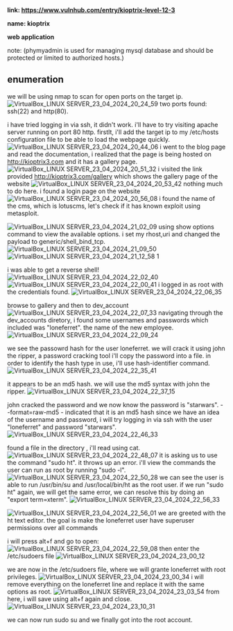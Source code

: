 
**link: https://www.vulnhub.com/entry/kioptrix-level-12-3**

**name: kioptrix**

**web application**

note: (phymyadmin is used for managing mysql database and should be protected or limited to authorized hosts.)

enumeration
--
we will be using nmap to scan for open ports on the target ip.
![VirtualBox_LINUX SERVER_23_04_2024_20_24_59](https://github.com/user-attachments/assets/c81be95e-4103-4e43-9c45-49b15dd20bca)
two ports found: 
ssh(22) and http(80).

i have tried logging in via ssh, it didn't work. i'll have to try visiting apache server running on port 80 http. firstlt, i'll add the target ip to my /etc/hosts configuration file to be able to load the webpage quickly.
![VirtualBox_LINUX SERVER_23_04_2024_20_44_06](https://github.com/user-attachments/assets/6eabb01c-1533-4ec2-b228-2b98d769bf2b)
i went to the blog page and read the documentation, i realized that the page is being hosted on http://kioptrix3.com and it has a gallery page. 
![VirtualBox_LINUX SERVER_23_04_2024_20_51_32](https://github.com/user-attachments/assets/6145a670-fdae-47a7-8d4c-588a5691e41d)
i visited the link provided http://kioptrix3.com/gallery which shows the gallery page of the website
![VirtualBox_LINUX SERVER_23_04_2024_20_53_42](https://github.com/user-attachments/assets/440ab96b-e890-4122-94a6-778c8011d334)
nothing much to do here.
i found a login page on the website
![VirtualBox_LINUX SERVER_23_04_2024_20_56_08](https://github.com/user-attachments/assets/1f89deb3-e592-4964-b4ed-48d6c9eb09f1)
i found the name of the cms, which is lotuscms, let's check if it has known exploit using metasploit.

![VirtualBox_LINUX SERVER_23_04_2024_21_02_09](https://github.com/user-attachments/assets/f6a70493-4819-4769-a692-f3d1850a5c52)
using show options command to view the available options. i set my rhost,uri and changed the payload to generic/shell_bind_tcp.
![VirtualBox_LINUX SERVER_23_04_2024_21_09_50](https://github.com/user-attachments/assets/465eadcd-0632-4a67-90c8-01d9561d2bdc)
![VirtualBox_LINUX SERVER_23_04_2024_21_12_58 1](https://github.com/user-attachments/assets/138f62c9-8a2d-4c96-b280-0bd1f1d8ec3b)

i was able to get a reverse shell!
![VirtualBox_LINUX SERVER_23_04_2024_22_02_40](https://github.com/user-attachments/assets/3593959b-af8c-439c-9f08-cd644daf860c)
![VirtualBox_LINUX SERVER_23_04_2024_22_00_41](https://github.com/user-attachments/assets/7e9090a9-9aab-4169-ac4a-742407c6780b)
i logged in as root with the credentials found.
![VirtualBox_LINUX SERVER_23_04_2024_22_06_35](https://github.com/user-attachments/assets/f8cb794f-25e7-4952-8e0f-e3b0e82b1700)

browse to gallery and then to dev_account
![VirtualBox_LINUX SERVER_23_04_2024_22_07_33](https://github.com/user-attachments/assets/44c27223-985f-408b-94ca-16dad62e99c6)
navigating through the dev_accounts diretory, i found some usernames and passwords which included was "loneferret". the name of the new employee.
![VirtualBox_LINUX SERVER_23_04_2024_22_09_24](https://github.com/user-attachments/assets/b5ab8566-6bdd-4e0c-8aa1-09d76f265748)

we see the passowrd hash for the user loneferret. we will crack it using john the ripper, a password cracking tool i'll copy the password into a file.
 in order to identify the hash type in use, i'll use hash-identifier command.
 ![VirtualBox_LINUX SERVER_23_04_2024_22_35_41](https://github.com/user-attachments/assets/7cb80271-1c6f-4738-b767-c6c6c776788f)

 it appears to be an md5 hash.
 we will use the md5 syntax with john the ripper.
 ![VirtualBox_LINUX SERVER_23_04_2024_22_37_15](https://github.com/user-attachments/assets/0accf7f0-0dcf-4e21-bc84-ad4fe72a6276)

 john cracked the password and we now know the password is "starwars".
 --format=raw-md5 - indicated that it is an md5 hash
since we have an idea of the username and password, i will try logging in via ssh with the user "loneferret" and password "starwars".
![VirtualBox_LINUX SERVER_23_04_2024_22_46_33](https://github.com/user-attachments/assets/4ef6e713-5e46-4e4b-805a-ad5cd5abf6f9)

found a file in the directory , i'll read using cat.
![VirtualBox_LINUX SERVER_23_04_2024_22_48_07](https://github.com/user-attachments/assets/66c0e19e-7cf6-4e48-849e-438ae1d85c26)
it is asking us to use the command "sudo ht". it throws up an error. i'll view the commands the user can run as root by running "sudo -l".
![VirtualBox_LINUX SERVER_23_04_2024_22_50_28](https://github.com/user-attachments/assets/309fb0b3-3c52-45a2-ab98-4920402d74d5)
we can see the user is able to run /usr/bin/su and /usr/local/bin/ht as the root user. if we run "sudo ht" again, we will get the same error, we can resolve this by doing an "export term=xterm".
![VirtualBox_LINUX SERVER_23_04_2024_22_56_33](https://github.com/user-attachments/assets/0c4639ac-0596-48ec-ad48-a2c2702794d5)

![VirtualBox_LINUX SERVER_23_04_2024_22_56_01](https://github.com/user-attachments/assets/7620c802-3130-4599-a440-00430c9c3a06)
we are greeted with the ht text editor. the goal is make the loneferret user have superuser permissions over all commands

i will press alt+f and go to open:
![VirtualBox_LINUX SERVER_23_04_2024_22_59_08](https://github.com/user-attachments/assets/ec4820f1-4c5a-485d-8d3b-eca1ccfdfaca)
then enter the /etc/sudoers file
![VirtualBox_LINUX SERVER_23_04_2024_23_00_12](https://github.com/user-attachments/assets/889f3dca-ad05-4f46-a2be-86143774a631)

we are now in the /etc/sudoers file, where we will grante loneferret with root privileges.
![VirtualBox_LINUX SERVER_23_04_2024_23_00_34](https://github.com/user-attachments/assets/330450d0-faf4-4e08-9f3a-8b1152eb691e)
i will remove everything on the loneferret line and replace it with the same options as root.
![VirtualBox_LINUX SERVER_23_04_2024_23_03_54](https://github.com/user-attachments/assets/2f231f08-78c0-404f-a3d1-10da1a07fa81)
from here, i will save using alt+f again and close.
![VirtualBox_LINUX SERVER_23_04_2024_23_10_31](https://github.com/user-attachments/assets/e8970204-d51d-41f4-9f25-241f1a17601c)

we can now run sudo su and we finally got into the root account.

